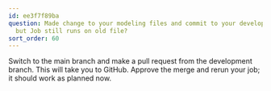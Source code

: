 ```yaml
---
id: ee3f7f89ba
question: Made change to your modeling files and commit to your development branch,
  but Job still runs on old file?
sort_order: 60
---
```


Switch to the main branch and make a pull request from the development branch. This will take you to GitHub. Approve the merge and rerun your job; it should work as planned now.